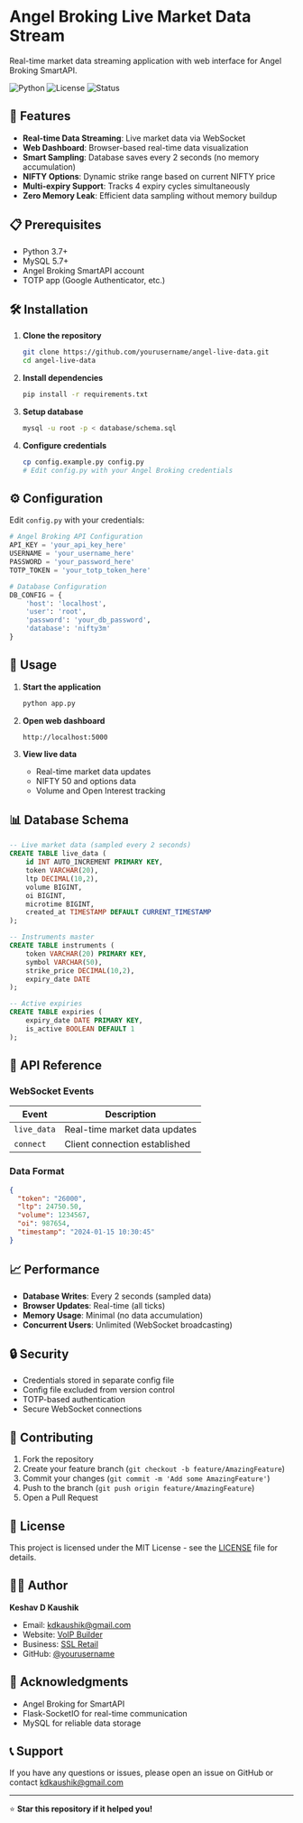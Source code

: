 # Angel Broking Live Market Data Stream

Real-time market data streaming application with web interface for Angel Broking SmartAPI.

![Python](https://img.shields.io/badge/python-v3.7+-blue.svg)
![License](https://img.shields.io/badge/license-MIT-green.svg)
![Status](https://img.shields.io/badge/status-active-success.svg)

## 🚀 Features

- **Real-time Data Streaming**: Live market data via WebSocket
- **Web Dashboard**: Browser-based real-time data visualization  
- **Smart Sampling**: Database saves every 2 seconds (no memory accumulation)
- **NIFTY Options**: Dynamic strike range based on current NIFTY price
- **Multi-expiry Support**: Tracks 4 expiry cycles simultaneously
- **Zero Memory Leak**: Efficient data sampling without memory buildup

## 📋 Prerequisites

- Python 3.7+
- MySQL 5.7+
- Angel Broking SmartAPI account
- TOTP app (Google Authenticator, etc.)

## 🛠️ Installation

1. **Clone the repository**
   ```bash
   git clone https://github.com/yourusername/angel-live-data.git
   cd angel-live-data
   ```

2. **Install dependencies**
   ```bash
   pip install -r requirements.txt
   ```

3. **Setup database**
   ```bash
   mysql -u root -p < database/schema.sql
   ```

4. **Configure credentials**
   ```bash
   cp config.example.py config.py
   # Edit config.py with your Angel Broking credentials
   ```

## ⚙️ Configuration

Edit `config.py` with your credentials:

```python
# Angel Broking API Configuration
API_KEY = 'your_api_key_here'
USERNAME = 'your_username_here'  
PASSWORD = 'your_password_here'
TOTP_TOKEN = 'your_totp_token_here'

# Database Configuration
DB_CONFIG = {
    'host': 'localhost',
    'user': 'root',
    'password': 'your_db_password',
    'database': 'nifty3m'
}
```

## 🚀 Usage

1. **Start the application**
   ```bash
   python app.py
   ```

2. **Open web dashboard**
   ```
   http://localhost:5000
   ```

3. **View live data**
   - Real-time market data updates
   - NIFTY 50 and options data
   - Volume and Open Interest tracking

## 📊 Database Schema

```sql
-- Live market data (sampled every 2 seconds)
CREATE TABLE live_data (
    id INT AUTO_INCREMENT PRIMARY KEY,
    token VARCHAR(20),
    ltp DECIMAL(10,2),
    volume BIGINT,
    oi BIGINT,
    microtime BIGINT,
    created_at TIMESTAMP DEFAULT CURRENT_TIMESTAMP
);

-- Instruments master
CREATE TABLE instruments (
    token VARCHAR(20) PRIMARY KEY,
    symbol VARCHAR(50),
    strike_price DECIMAL(10,2),
    expiry_date DATE
);

-- Active expiries
CREATE TABLE expiries (
    expiry_date DATE PRIMARY KEY,
    is_active BOOLEAN DEFAULT 1
);
```

## 🔧 API Reference

### WebSocket Events

| Event | Description |
|-------|-------------|
| `live_data` | Real-time market data updates |
| `connect` | Client connection established |

### Data Format

```json
{
  "token": "26000",
  "ltp": 24750.50,
  "volume": 1234567,
  "oi": 987654,
  "timestamp": "2024-01-15 10:30:45"
}
```

## 📈 Performance

- **Database Writes**: Every 2 seconds (sampled data)
- **Browser Updates**: Real-time (all ticks)
- **Memory Usage**: Minimal (no data accumulation)
- **Concurrent Users**: Unlimited (WebSocket broadcasting)

## 🔒 Security

- Credentials stored in separate config file
- Config file excluded from version control
- TOTP-based authentication
- Secure WebSocket connections

## 🤝 Contributing

1. Fork the repository
2. Create your feature branch (`git checkout -b feature/AmazingFeature`)
3. Commit your changes (`git commit -m 'Add some AmazingFeature'`)
4. Push to the branch (`git push origin feature/AmazingFeature`)
5. Open a Pull Request

## 📝 License

This project is licensed under the MIT License - see the [LICENSE](LICENSE) file for details.

## 👨‍💻 Author

**Keshav D Kaushik**
- Email: kdkaushik@gmail.com
- Website: [VoIP Builder](https://voipbuilder.com/)
- Business: [SSL Retail](https://sslretail.com/)
- GitHub: [@yourusername](https://github.com/yourusername)

## 🙏 Acknowledgments

- Angel Broking for SmartAPI
- Flask-SocketIO for real-time communication
- MySQL for reliable data storage

## 📞 Support

If you have any questions or issues, please open an issue on GitHub or contact kdkaushik@gmail.com

---

⭐ **Star this repository if it helped you!**